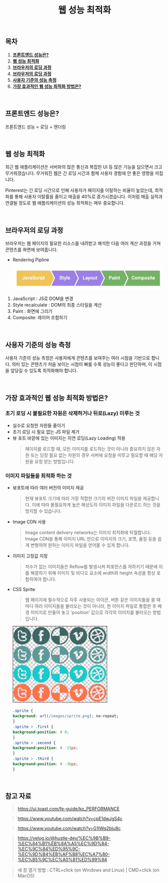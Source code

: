 <div align="center">
  <br />
  <h1>웹 성능 최적화</h1>
  <br />
</div>

## 목차

1. [**프론트엔드 성능은?**](#1)
2. [**웹 성능 최적화**](#2)
3. [**브라우저의 로딩 과정**](#3)
4. [**브라우저의 로딩 과정**](#4)
5. [**사용자 기준의 성능 측정**](#5)
6. [**가장 효과적인 웹 성능 최적화 방법은?**](#6)

<br />

<div id="1"></div>

## 프론트엔드 성능은?

프론트엔드 성능 = 로딩 + 렌더링

<br />

<div id="2"></div>

## 웹 성능 최적화

최근 웹 애플리케이션은 서버와의 많은 통신과 복잡한 UI 등 많은 기능을 담으면서 크고 무거워졌습니다. 무거워진 웹은 긴 로딩 시간과 함께 사용자 경험에 안 좋은 영향을 끼칩니다.

Pinterest는 긴 로딩 시간으로 인해 사용자가 페이지를 이탈하는 비율이 높았는데, 최적화를 통해 사용자 이탈률을 줄이고 매출을 40%로 증가시켰습니다. 이처럼 매출 실적과 연결될 정도로 웹 애플리케이션의 성능 최적화는 매우 중요합니다.

<br />

<div id="3"></div>

## 브라우저의 로딩 과정

브라우저는 웹 페이지의 필요한 리소스를 내려받고 해석한 다음 여러 계산 과정을 거쳐 콘텐츠를 화면에 보여줍니다.

- Rendering Pipline

  <img src="../images/rendering-pipline.jpeg" alt="Rendering Pipline" />

1. JavaScript : JS로 DOM을 변경
2. Style recalculate : DOM의 최종 스타일을 계산
3. Paint : 화면에 그리기
4. Composite: 레이어 조합하기

<br />

<div id="4"></div>

## 사용자 기준의 성능 측정

사용자 기준의 성능 측정은 사용자에게 콘텐츠를 보여주는 여러 시점을 기반으로 합니다. 의미 있는 콘텐츠가 처음 보이는 시점이 빠를 수록 성능이 좋다고 판단하며, 이 시점을 앞당길 수 있도록 최적화해야 합니다.

<br />

<div id="5"></div>

## 가장 효과적인 웹 성능 최적화 방법은?

### 초기 로딩 시 불필요한 자원은 삭제하거나 뒤로(Lazy) 미루는 것

- 실수로 요청한 자원들 줄이기
- 초기 로딩 시 필요 없는 JS 파일 제거
- 뷰 포트 바깥에 있는 이미지는 지연 로딩(Lazy Loading) 적용
  > 페이지를 로드할 때, 모든 이미지를 로드하는 것이 아니라 중요하지 않은 자원 또는 당장 필요 없는 자원의 경우 서버에 요청을 미루고 필요할 때 해당 자원을 요청 받는 방법입니다.

### 이미지 파일들을 최적화 하는 것

- 뷰포트에 따라 여러 버전의 이미지 제공

  > 현재 뷰포트 크기에 따라 가장 적합한 크기의 버전 이미지 파일을 제공합니다. 이에 따라 불필요하게 높은 해상도의 이미지 파일을 다운로드 하는 것을 방지할 수 있습니다.

- Image CDN 사용

  > Image content delivery networks는 이미지 최적화에 탁월합니다. Image CDN을 통해 이미지 URL 만으로 이미지의 크기, 포맷, 품질 등을 쉽게 변형하여 원하는 이미지 파일을 얻어올 수 있게 합니다.

- 이미지 고정값 지정

  > 치수가 없는 이미지들은 Reflow를 발생시켜 퍼포먼스를 저하키기 때문에 이를 해결하기 위해 이미지 및 비디오 요소에 width와 height 속성을 항상 포함하여야 합니다.

- CSS Sprite

  > 웹 페이지에 필수적으로 자주 사용되는 아이콘, 버튼 같은 이미지들을 쓸 때마다 여러 이미지들을 불러오는 것이 아니라, 한 이미지 파일로 통합한 후 배경 이미지로 만들어 놓고 'position' 값으로 각각의 이미지를 불러오는 방법입니다.

  <img src="../images/css-sprites.png" alt="CSS Sprite" width="300px" />

  ```CSS
  .sprite {
  background: url(/images/sprite.png); no-repeat;
  }
  .sprite > .first {
  background-position: 0 0;
  }
  .sprite > .second {
  background-position: 0 -15px;
  }
  .sprite > .third {
  background-position: 0 -30px;
  }
  ```

<br />

## 참고 자료

> https://ui.toast.com/fe-guide/ko_PERFORMANCE

> https://www.youtube.com/watch?v=cpE1dwJgS4c

> https://www.youtube.com/watch?v=G1IWq2blu8c

> https://velog.io/@hustle-dev/%EC%9B%B9-%EC%84%B1%EB%8A%A5%EC%9D%84-%EC%9C%84%ED%95%9C-%EC%9D%B4%EB%AF%B8%EC%A7%80-%EC%B5%9C%EC%A0%81%ED%99%94

> 새 창 열기 방법 : CTRL+click (on Windows and Linux) | CMD+click (on MacOS)
